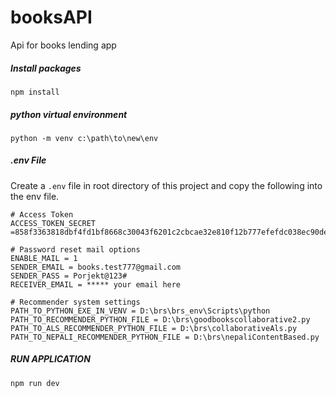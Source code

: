 # booksAPI

Api for books lending app

##### Install packages

    npm install

##### python virtual environment

    python -m venv c:\path\to\new\env

##### .env File

Create a `.env` file in root directory of this project and copy the following into the env file.

```
# Access Token
ACCESS_TOKEN_SECRET =858f3363818dbf4fd1bf8668c30043f6201c2cbcae32e810f12b777efefdc038ec90def11785a4f99c3cf6a2ddfb4bdf2da0329a8eb05b88435185e3d72bab5f

# Password reset mail options
ENABLE_MAIL = 1
SENDER_EMAIL = books.test777@gmail.com
SENDER_PASS = Porjekt@123#
RECEIVER_EMAIL = ***** your email here

# Recommender system settings
PATH_TO_PYTHON_EXE_IN_VENV = D:\brs\brs_env\Scripts\python
PATH_TO_RECOMMENDER_PYTHON_FILE = D:\brs\goodbookscollaborative2.py
PATH_TO_ALS_RECOMMENDER_PYTHON_FILE = D:\brs\collaborativeAls.py
PATH_TO_NEPALI_RECOMMENDER_PYTHON_FILE = D:\brs\nepaliContentBased.py

```

##### RUN APPLICATION

    npm run dev
